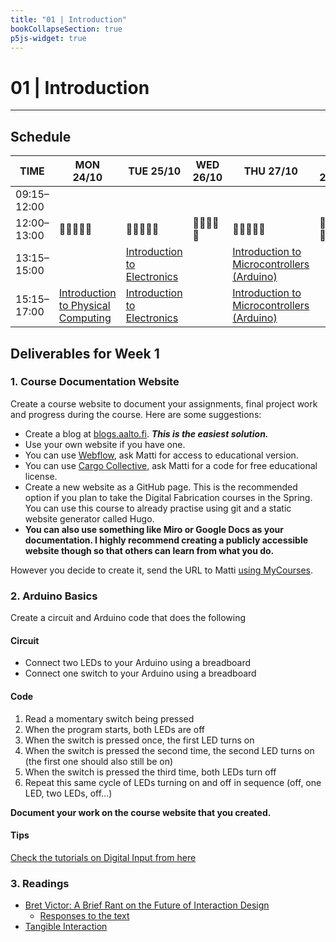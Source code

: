 ```yaml
---
title: "01 | Introduction"
bookCollapseSection: true
p5js-widget: true
---
```


# 01 | Introduction

---

## Schedule

<div class="calendar">

| TIME | MON 24/10 | TUE 25/10 | WED 26/10 | THU 27/10 | FRI 28/10 |
| --- | --- | --- | --- | --- | --- |
| 09:15–12:00 |  |  |  |  |  |
| 12:00–13:00| 🥗🍜🍱🍝🍕 | 🥗🍜🍱🍝🍕 | 🥗🍜🍱🍝🍕 | 🥗🍜🍱🍝🍕 | 🥗🍜🍱🍝🍕 |
| 13:15–15:00 |  | [Introduction to Electronics](./lesson-01) |  | [Introduction to Microcontrollers (Arduino)](./lesson-02) |  |
| 15:15–17:00 | [Introduction to Physical Computing](./lecture) | [Introduction to Electronics](./lesson-01) |  | [Introduction to Microcontrollers (Arduino)](./lesson-02) |  |

</div> 

## Deliverables for Week 1

### 1. Course Documentation Website

Create a course website to document your assignments, final project work and progress during the course. Here are some suggestions:
- Create a blog at [blogs.aalto.fi](https://blogs.aalto.fi/). ***This is the easiest solution.***
- Use your own website if you have one.
- You can use [Webflow](https://webflow.com/), ask Matti for access to educational version.
- You can use [Cargo Collective](https://cargo.site/), ask Matti for a code for free educational license.
- Create a new website as a GitHub page. This is the recommended option if you plan to take the Digital Fabrication courses in the Spring. You can use this course to already practise using git and a static website generator called Hugo.
- **You can also use something like Miro or Google Docs as your documentation. I highly recommend creating a publicly accessible website though so that others can learn from what you do.**

However you decide to create it, send the URL to Matti [using MyCourses](https://mycourses.aalto.fi/course/view.php?id=37545&section=1).

### 2. Arduino Basics

Create a circuit and Arduino code that does the following

#### Circuit
- Connect two LEDs to your Arduino using a breadboard
- Connect one switch to your Arduino using a breadboard

#### Code
1. Read a momentary switch being pressed
2. When the program starts, both LEDs are off
3. When the switch is pressed once, the first LED turns on
4. When the switch is pressed the second time, the second LED turns on (the first one should also still be on)
5. When the switch is pressed the third time, both LEDs turn off
6. Repeat this same cycle of LEDs turning on and off in sequence (off, one LED, two LEDs, off...)

**Document your work on the course website that you created.**

#### Tips
[Check the tutorials on Digital Input from here](../../../tutorials/arduino-and-electronics/arduino/)


### 3. Readings

- [Bret Victor: A Brief Rant on the Future of Interaction Design](http://worrydream.com/ABriefRantOnTheFutureOfInteractionDesign/)
    - [Responses to the text](http://worrydream.com/ABriefRantOnTheFutureOfInteractionDesign/responses.html)
- [Tangible Interaction](https://www.interaction-design.org/literature/book/the-glossary-of-human-computer-interaction/tangible-interaction)
